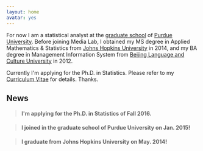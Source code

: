 ```yaml
---
layout: home
avatar: yes
---
```


For now I am a statistical analyst at the [graduate school](https://www.purdue.edu/gradschool/index.html) of [Purdue University](http://purdue.edu). Before joining Media Lab, I obtained my MS degree in Applied Mathematics & Statistics from [Johns Hopkins University](https://www.jhu.edu) in 2014, and my BA degree in Management Information System from [Beijing Language and Culture University](http://english.blcu.edu.cn) in 2012.

Currently I'm applying for the Ph.D. in Statistics. Please refer to my [Curriculum Vitae](http://bingjingle.github.io/cv.pdf) for details. Thanks.

## News

> #### I'm applying for the Ph.D. in Statistics of Fall 2016.

> #### I joined in the graduate school of Purdue University on Jan. 2015!

> #### I graduate from Johns Hopkins University on May. 2014!
